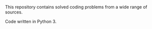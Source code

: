This repository contains solved coding problems from a wide range of sources.

Code written in Python 3.
